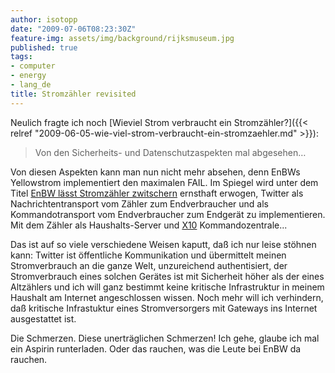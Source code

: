 ```yaml
---
author: isotopp
date: "2009-07-06T08:23:30Z"
feature-img: assets/img/background/rijksmuseum.jpg
published: true
tags:
- computer
- energy
- lang_de
title: Stromzähler revisited
---
```


Neulich fragte ich noch 
[Wieviel Strom verbraucht ein Stromzähler?]({{< relref "2009-06-05-wie-viel-strom-verbraucht-ein-stromzaehler.md" >}}): 

> Von den Sicherheits- und Datenschutzaspekten mal abgesehen…

Von diesen Aspekten kann man nun nicht mehr absehen, denn EnBWs Yellowstrom implementiert den maximalen FAIL.
Im Spiegel wird unter dem Titel
[EnBW lässt Stromzähler zwitschern](http://www.spiegel.de/wirtschaft/0,1518,634115,00.html)
ernsthaft erwogen, Twitter als Nachrichtentransport vom Zähler zum Endverbraucher und als Kommandotransport vom Endverbraucher zum Endgerät zu implementieren.
Mit dem Zähler als Haushalts-Server und [X10](http://en.wikipedia.org/wiki/X10_%28industry_standard%29)
Kommandozentrale...

Das ist auf so viele verschiedene Weisen kaputt, daß ich nur leise stöhnen kann:
Twitter ist öffentliche Kommunikation und übermittelt meinen Stromverbrauch an die ganze Welt, unzureichend authentisiert, 
der Stromverbrauch eines solchen Gerätes ist mit Sicherheit höher als der eines Altzählers 
und ich will ganz bestimmt keine kritische Infrastruktur in meinem Haushalt am Internet angeschlossen wissen.
Noch mehr will ich verhindern, daß kritische Infrastuktur eines Stromversorgers mit Gateways ins Internet ausgestattet ist.

Die Schmerzen.
Diese unerträglichen Schmerzen! 
Ich gehe, glaube ich mal ein Aspirin runterladen.
Oder das rauchen, was die Leute bei EnBW da rauchen.
